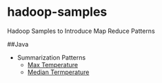 hadoop-samples
==============

Hadoop Samples to Introduce Map Reduce Patterns

##Java

  + Summarization Patterns
    +  [Max Temperature](hadoop-samples/java/hadoop-max-example/readme.md)
    +  [Median Termperature]()

 

